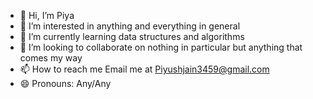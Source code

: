 - 👋 Hi, I’m Piya
- 👀 I’m interested in anything and everything in general
- 🌱 I’m currently learning data structures and algorithms
- 💞️ I’m looking to collaborate on nothing in particular but anything that comes my way
- 📫 How to reach me Email me at Piyushjain3459@gmail.com 
- 😄 Pronouns: Any/Any

<!---
Peayu/Peayu is a ✨ special ✨ repository because its `README.md` (this file) appears on your GitHub profile.
You can click the Preview link to take a look at your changes.
--->
